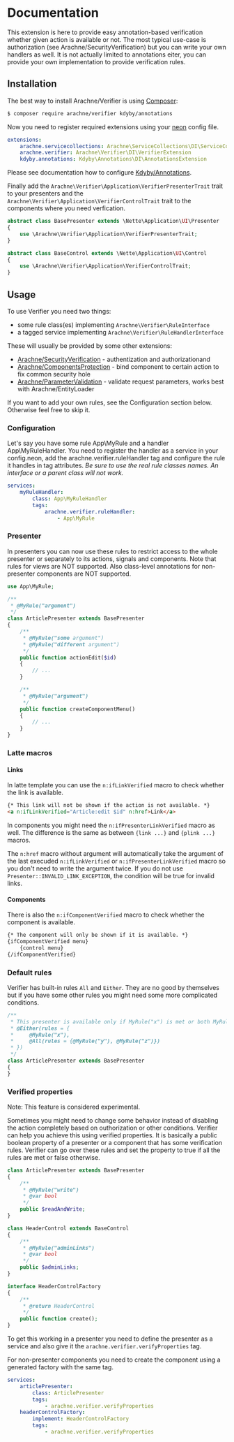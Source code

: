 # Documentation

This extension is here to provide easy annotation-based verification whether given action is available or not. The most typical use-case is authorization (see Arachne/SecurityVerification) but you can write your own handlers as well. It is not actually limited to annotations eiter, you can provide your own implementation to provide verification rules.


## Installation

The best way to install Arachne/Verifier is using [Composer](http://getcomposer.org/):

```sh
$ composer require arachne/verifier kdyby/annotations
```

Now you need to register required extensions using your [neon](http://ne-on.org/) config file.

```yml
extensions:
    arachne.servicecollections: Arachne\ServiceCollections\DI\ServiceCollectionsExtension
    arachne.verifier: Arachne\Verifier\DI\VerifierExtension
    kdyby.annotations: Kdyby\Annotations\DI\AnnotationsExtension
```

Please see documentation how to configure [Kdyby/Annotations](https://github.com/Kdyby/Annotations/blob/master/docs/en/index.md).

Finally add the `Arachne\Verifier\Application\VerifierPresenterTrait` trait to your presenters and the `Arachne\Verifier\Application\VerifierControlTrait` trait to the components where you need verfication.

```php
abstract class BasePresenter extends \Nette\Application\UI\Presenter
{
    use \Arachne\Verifier\Application\VerifierPresenterTrait;
}

abstract class BaseControl extends \Nette\Application\UI\Control
{
    use \Arachne\Verifier\Application\VerifierControlTrait;
}
```


## Usage

To use Verifier you need two things:
- some rule class(es) implementing `Arachne\Verifier\RuleInterface`
- a tagged service implementing `Arachne\Verifier\RuleHandlerInterface`

These will usually be provided by some other extensions:

- [Arachne/SecurityVerification](https://github.com/Arachne/SecurityVerification) - authentization and authorizationand
- [Arachne/ComponentsProtection](https://github.com/Arachne/ComponentsProtection) - bind component to certain action to fix common security hole
- [Arachne/ParameterValidation](https://github.com/Arachne/ParameterValidation) - validate request parameters, works best with Arachne/EntityLoader

If you want to add your own rules, see the Configuration section below. Otherwise feel free to skip it.

### Configuration

Let's say you have some rule App\MyRule and a handler App\MyRuleHandler. You need to register the handler as a service in your config.neon, add the arachne.verifier.ruleHandler tag and configure the rule it handles in tag attributes. *Be sure to use the real rule classes names. An interface or a parent class will not work.*

```yml
services:
    myRuleHandler:
        class: App\MyRuleHandler
        tags:
            arachne.verifier.ruleHandler:
                - App\MyRule
```

### Presenter

In presenters you can now use these rules to restrict access to the whole presenter or separately to its actions, signals and components. Note that rules for views are NOT supported. Also class-level annotations for non-presenter components are NOT supported.

```php
use App\MyRule;

/**
 * @MyRule("argument")
 */
class ArticlePresenter extends BasePresenter
{
    /**
     * @MyRule("some argument")
     * @MyRule("different argument")
     */
    public function actionEdit($id)
    {
        // ...
    }

    /**
     * @MyRule("argument")
     */
    public function createComponentMenu()
    {
        // ...
    }
}
```

### Latte macros

#### Links

In latte template you can use the `n:ifLinkVerified` macro to check whether the link is available.

```html
{* This link will not be shown if the action is not available. *}
<a n:ifLinkVerified="Article:edit $id" n:href>Link</a>
```

In components you might need the `n:ifPresenterLinkVerified` macro as well. The difference is the same as between `{link ...}` and `{plink ...}` macros.

The `n:href` macro without argument will automatically take the argument of the last execuded `n:ifLinkVerified` or `n:ifPresenterLinkVerified` macro so you don't need to write the argument twice. If you do not use `Presenter::INVALID_LINK_EXCEPTION`, the condition will be true for invalid links.

#### Components

There is also the `n:ifComponentVerified` macro to check whether the component is available.

```html
{* The component will only be shown if it is available. *}
{ifComponentVerified menu}
    {control menu}
{/ifComponentVerified}
```

### Default rules

Verifier has built-in rules `All` and `Either`. They are no good by themselves but if you have some other rules you might need some more complicated conditions.

```php
/**
 * This presenter is available only if MyRule("x") is met or both MyRule("y") and @MyRule("z") are met.
 * @Either(rules = {
 *     @MyRule("x"),
 *     @All(rules = {@MyRule("y"), @MyRule("z")})
 * })
 */
class ArticlePresenter extends BasePresenter
{
}
```

### Verified properties

Note: This feature is considered experimental.

Sometimes you might need to change some behavior instead of disabling the action completely based on outhorization or other conditions. Verifier can help you achieve this using verified properties. It is basically a public boolean property of a presenter or a component that has some verification rules. Verifier can go over these rules and set the property to true if all the rules are met or false otherwise.

```php
class ArticlePresenter extends BasePresenter
{
    /**
     * @MyRule("write")
     * @var bool
     */
    public $readAndWrite;
}

class HeaderControl extends BaseControl
{
    /**
     * @MyRule("adminLinks")
     * @var bool
     */
    public $adminLinks;
}

interface HeaderControlFactory
{
    /**
     * @return HeaderControl
     */
    public function create();
}
```

To get this working in a presenter you need to define the presenter as a service and also give it the `arachne.verifier.verifyProperties` tag.

For non-presenter components you need to create the component using a generated factory with the same tag.

```yml
services:
    articlePresenter:
        class: ArticlePresenter
        tags:
            - arachne.verifier.verifyProperties
    headerControlFactory:
        implement: HeaderControlFactory
        tags:
            - arachne.verifier.verifyProperties
```
